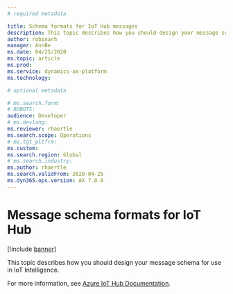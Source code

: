 ```yaml
---
# required metadata

title: Schema formats for IoT Hub messages
description: This topic describes how you should design your message schema for use in IoT Intelligence.
author: robinarh
manager: AnnBe
ms.date: 04/25/2020
ms.topic: article
ms.prod: 
ms.service: dynamics-ax-platform
ms.technology: 

# optional metadata

# ms.search.form: 
# ROBOTS: 
audience: Developer
# ms.devlang: 
ms.reviewer: rhaertle
ms.search.scope: Operations
# ms.tgt_pltfrm: 
ms.custom:
ms.search.region: Global
# ms.search.industry: 
ms.author: rhaertle
ms.search.validFrom: 2020-04-25
ms.dyn365.ops.version: AX 7.0.0
---
```


# Message schema formats for IoT Hub

[!include [banner](../../includes/banner.md)]

This topic describes how you should design your message schema for use in IoT Intelligence.

For more information, see [Azure IoT Hub Documentation](https://docs.microsoft.com/azure/iot-hub/).
